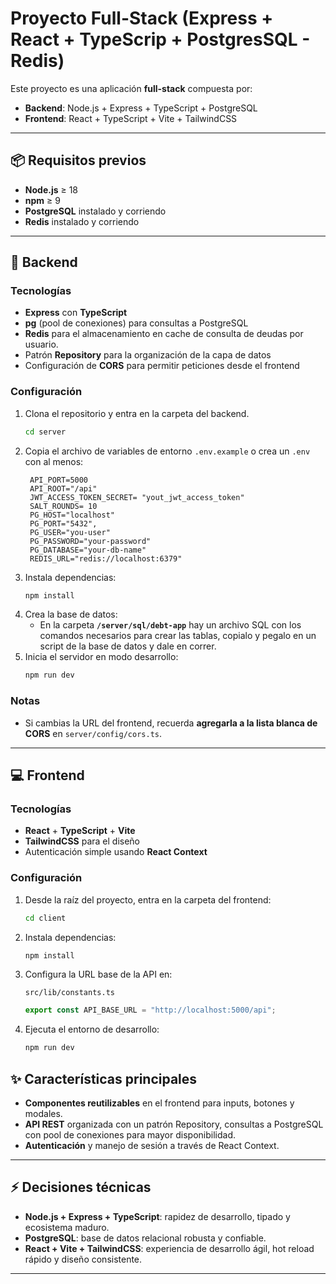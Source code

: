 # Proyecto Full-Stack (Express + React + TypeScrip + PostgresSQL - Redis)

Este proyecto es una aplicación **full-stack** compuesta por:

- **Backend**: Node.js + Express + TypeScript + PostgreSQL
- **Frontend**: React + TypeScript + Vite + TailwindCSS

---

## 📦 Requisitos previos

- **Node.js** ≥ 18
- **npm** ≥ 9
- **PostgreSQL** instalado y corriendo
- **Redis** instalado y corriendo

---

## 🚀 Backend

### Tecnologías

- **Express** con **TypeScript**
- **pg** (pool de conexiones) para consultas a PostgreSQL
- **Redis** para el almacenamiento en cache de consulta de deudas por usuario.
- Patrón **Repository** para la organización de la capa de datos
- Configuración de **CORS** para permitir peticiones desde el frontend

### Configuración

1. Clona el repositorio y entra en la carpeta del backend.
   ```bash
   cd server
   ```
2. Copia el archivo de variables de entorno `.env.example` o crea un `.env` con al menos:
   ```env
    API_PORT=5000
    API_ROOT="/api"
    JWT_ACCESS_TOKEN_SECRET= "yout_jwt_access_token"
    SALT_ROUNDS= 10
    PG_HOST="localhost"
    PG_PORT="5432",
    PG_USER="you-user"
    PG_PASSWORD="your-password"
    PG_DATABASE="your-db-name"
    REDIS_URL="redis://localhost:6379"
   ```
3. Instala dependencias:
   ```bash
   npm install
   ```
4. Crea la base de datos:
   - En la carpeta **`/server/sql/debt-app`** hay un archivo SQL con los comandos necesarios para crear las tablas, copialo y pegalo en un script de la base de datos y dale en correr.
5. Inicia el servidor en modo desarrollo:
   ```bash
   npm run dev
   ```

### Notas

- Si cambias la URL del frontend, recuerda **agregarla a la lista blanca de CORS** en `server/config/cors.ts`.

---

## 💻 Frontend

### Tecnologías

- **React** + **TypeScript** + **Vite**
- **TailwindCSS** para el diseño
- Autenticación simple usando **React Context**

### Configuración

1. Desde la raíz del proyecto, entra en la carpeta del frontend:
   ```bash
   cd client
   ```
2. Instala dependencias:
   ```bash
   npm install
   ```
3. Configura la URL base de la API en:
   ```
   src/lib/constants.ts
   ```
   ```ts
   export const API_BASE_URL = "http://localhost:5000/api";
   ```
4. Ejecuta el entorno de desarrollo:
   ```bash
   npm run dev
   ```

## ✨ Características principales

- **Componentes reutilizables** en el frontend para inputs, botones y modales.
- **API REST** organizada con un patrón Repository, consultas a PostgreSQL con pool de conexiones para mayor disponibilidad.
- **Autenticación** y manejo de sesión a través de React Context.

---

## ⚡ Decisiones técnicas

- **Node.js + Express + TypeScript**: rapidez de desarrollo, tipado y ecosistema maduro.
- **PostgreSQL**: base de datos relacional robusta y confiable.
- **React + Vite + TailwindCSS**: experiencia de desarrollo ágil, hot reload rápido y diseño consistente.

---
